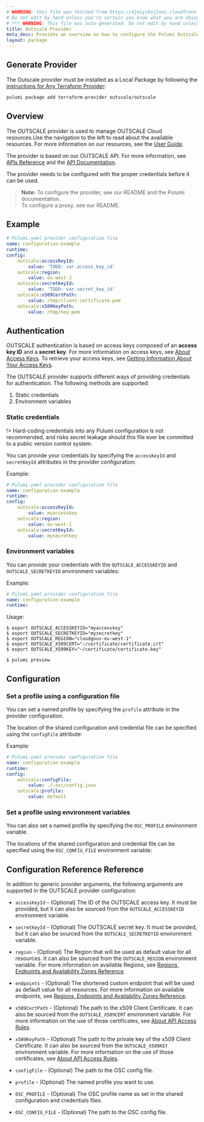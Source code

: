 ```yaml
---
# WARNING: this file was fetched from https://djoiyj6oj2oxz.cloudfront.net/docs/registry.opentofu.org/outscale/outscale/1.3.0-alpha.1/index.md
# Do not edit by hand unless you're certain you know what you are doing!
# *** WARNING: This file was auto-generated. Do not edit by hand unless you're certain you know what you are doing! ***
title: Outscale Provider
meta_desc: Provides an overview on how to configure the Pulumi Outscale provider.
layout: package
---
```


## Generate Provider

The Outscale provider must be installed as a Local Package by following the [instructions for Any Terraform Provider](https://www.pulumi.com/registry/packages/terraform-provider/):

```bash
pulumi package add terraform-provider outscale/outscale
```
## Overview

The OUTSCALE provider is used to manage OUTSCALE Cloud resources.Use the navigation to the left to read about the available resources. For more information on our resources, see the [User Guide](https://docs.outscale.com/en/userguide/Home.html).

The provider is based on our OUTSCALE API. For more information, see [APIs Reference](https://docs.outscale.com/en/userguide/OUTSCALE-APIs-Reference.html) and the [API Documentation](https://docs.outscale.com/api).

The provider needs to be configured with the proper credentials before it can be used.

> **Note:**
To configure the provider, see our README and the Pulumi documentation. <br />
To configure a proxy, see our README.
## Example

```yaml
# Pulumi.yaml provider configuration file
name: configuration-example
runtime:
config:
    outscale:accessKeyId:
        value: 'TODO: var.access_key_id'
    outscale:region:
        value: eu-west-2
    outscale:secretKeyId:
        value: 'TODO: var.secret_key_id'
    outscale:x509CertPath:
        value: /tmp/client-certificate.pem
    outscale:x509KeyPath:
        value: /tmp/key.pem

```
## Authentication

OUTSCALE authentication is based on access keys composed of an **access key ID** and a **secret key**.
For more information on access keys, see [About Access Keys](https://docs.outscale.com/en/userguide/About-Access-Keys.html).
To retrieve your access keys, see [Getting Information About Your Access Keys](https://docs.outscale.com/en/userguide/Getting-Information-About-Your-Access-Keys.html).

The OUTSCALE provider supports different ways of providing credentials for authentication. The following methods are supported:

1. Static credentials
2. Environment variables
### Static credentials

!> Hard-coding credentials into any Pulumi configuration is not recommended, and risks secret leakage should this file ever be committed to a public version control system.

You can provide your credentials by specifying the `accessKeyId` and `secretKeyId` attributes in the provider configuration:

Example:

```yaml
# Pulumi.yaml provider configuration file
name: configuration-example
runtime:
config:
    outscale:accessKeyId:
        value: myaccesskey
    outscale:region:
        value: eu-west-2
    outscale:secretKeyId:
        value: mysecretkey

```
### Environment variables

You can provide your credentials with the `OUTSCALE_ACCESSKEYID` and `OUTSCALE_SECRETKEYID` environment variables:

Example:

```yaml
# Pulumi.yaml provider configuration file
name: configuration-example
runtime:

```

Usage:

```console
$ export OUTSCALE_ACCESSKEYID="myaccesskey"
$ export OUTSCALE_SECRETKEYID="mysecretkey"
$ export OUTSCALE_REGION="cloudgouv-eu-west-1"
$ export OUTSCALE_X509CERT="~/certificate/certificate.crt"
$ export OUTSCALE_X509KEY="~/certificate/certificate.key"

$ pulumi preview
```
## Configuration
### Set a profile using a configuration file

You can set a named profile by specifying the `profile` attribute in the provider configuration.

The location of the shared configuration and credential file can be specified using the `configFile` attribute:

Example:

```yaml
# Pulumi.yaml provider configuration file
name: configuration-example
runtime:
config:
    outscale:configFile:
        value: ./.osc/config.json
    outscale:profile:
        value: default

```
### Set a profile using environment variables

You can also set a named profile by specifying the `OSC_PROFILE` environment variable.

The locations of the shared configuration and credential file can be specified using the `OSC_CONFIG_FILE` environment variable:
## Configuration Reference Reference

In addition to generic provider arguments, the following arguments are supported in the OUTSCALE provider configuration:

* `accessKeyId` - (Optional) The ID of the OUTSCALE access key. It must be provided, but it can also be sourced from the `OUTSCALE_ACCESSKEYID` environment variable.

* `secretKeyId` - (Optional) The OUTSCALE secret key. It must be provided, but it can also be sourced from the `OUTSCALE_SECRETKEYID` environment variable.

* `region` - (Optional) The Region that will be used as default value for all resources. It can also be sourced from the `OUTSCALE_REGION` environment variable. For more information on available Regions, see [Regions, Endpoints and Availability Zones Reference](https://docs.outscale.com/en/userguide/Regions-Endpoints-and-Availability-Zones-Reference.html).

* `endpoints` - (Optional) The shortened custom endpoint that will be used as default value for all resources. For more information on available endpoints, see [Regions, Endpoints and Availability Zones Reference](https://docs.outscale.com/en/userguide/Regions-Endpoints-and-Availability-Zones-Reference.html).

* `x509CertPath` - (Optional) The path to the x509 Client Certificate. It can also be sourced from the `OUTSCALE_X509CERT` environment variable. For more information on the use of those certificates, see [About API Access Rules](https://docs.outscale.com/en/userguide/About-API-Access-Rules.html).

* `x509KeyPath` - (Optional) The path to the private key of the x509 Client Certificate. It can also be sourced from the `OUTSCALE_X509KEY` environment variable. For more information on the use of those certificates, see [About API Access Rules](https://docs.outscale.com/en/userguide/About-API-Access-Rules.html).

* `configFile` - (Optional) The path to the OSC config file.

* `profile` - (Optional) The named profile you want to use.

* `OSC_PROFILE` - (Optional) The OSC profile name as set in the shared configuration and credentials files.

* `OSC_CONFIG_FILE` - (Optional) The path to the OSC config file.
